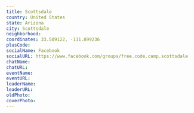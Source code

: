 ```yaml
---
title: Scottsdale
country: United States
state: Arizona
city: Scottsdale
neighborhood: 
coordinates: 33.509122, -111.899236
plusCode:
socialName: Facebook
socialURL: https://www.facebook.com/groups/free.code.camp.scottsdale
chatName:
chatURL:
eventName:
eventURL:
leaderName:
leaderURL:
oldPhoto: 
coverPhoto:
---
```

